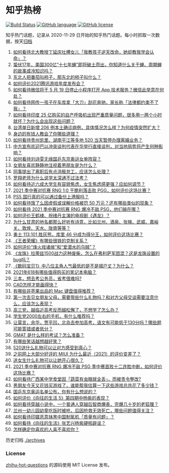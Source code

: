 # 知乎热榜
[![Build Status](https://github.com/ToWeLong/zhihu-hot-questions/workflows/CI/badge.svg)](https://github.com/ToWeLong/zhihu-hot-questions/actions)
[![GitHub language](https://img.shields.io/badge/language-golang-orange.svg)](https://golang.org/)
[![GitHub license](https://img.shields.io/github/license/ToWeLong/zhihu-hot-questions)](https://github.com/ToWeLong/zhihu-hot-questions/blob/main/LICENSE)

知乎热门话题，记录从 2020-11-29 日开始的知乎热门话题。每小时抓取一次数据，按天[归档](./archives)

<!-- BEGIN -->

1. [如何看待北大教授丁延庆吐槽女儿「我教孩子逆天改命，她却教我学会认命」？](https://www.zhihu.com/question/459213529)
1. [蛰伏17年，美国300亿“十七年蝉”即将破土而出，你知道什么关于蝉、周期蝉的故事或冷知识吗？](https://www.zhihu.com/question/459355817)
1. [东北人把番茄叫柿子，那东北的柿子叫什么？](https://www.zhihu.com/question/459057274)
1. [如何评价2021腾讯游戏年度发布会？](https://www.zhihu.com/question/459484973)
1. [如何看待微信将于 5 月 19 日停止小程序打开 App 技术服务？微信此举意在何处？](https://www.zhihu.com/question/459459278)
1. [如何看待网传一孩子在车库拿「大刀」刮花奔驰，家长称「法律都约束不了我」？](https://www.zhihu.com/question/459405484)
1. [如何看待印度 25 亿购买的自产呼吸机出现严重质量问题，很多用一两个小时就坏？为什么会出现这些问题？](https://www.zhihu.com/question/459351191)
1. [台湾单日新增 206 例本土确诊病例，具体情况怎么样？为何疫情突然扩大？](https://www.zhihu.com/question/459736953)
1. [身边的有钱人教会了你哪些道理？](https://www.zhihu.com/question/430653175)
1. [如何看待贵州凯里、湖南平江等多地 520 当天暂停办理离婚业务？](https://www.zhihu.com/question/459749764)
1. [中方宣布欢迎巴以冲突谈判代表在华举行直接谈判，对当地局势将产生何种影响？](https://www.zhihu.com/question/459778849)
1. [如何看待刘诗雯无缘国乒东京奥运女单阵容？](https://www.zhihu.com/question/459710437)
1. [女朋友喜欢静静地注视着男朋友是为什么？](https://www.zhihu.com/question/309919749)
1. [同事提出了离职后有点消极怠工，应该怎么处理？](https://www.zhihu.com/question/434114178)
1. [罗翔老师为什么说学太深通不过法考？](https://www.zhihu.com/question/453113816)
1. [如何看待近六成大学生有容貌焦虑，女生焦虑感更强？应如何调节？](https://www.zhihu.com/question/446241093)
1. [2021 季中赛对抗赛 RNG 1:0 干脆利落击败 PGG，如何评价这场比赛？](https://www.zhihu.com/question/459831717)
1. [PS5 国行真的可以通过备份上港服吗？](https://www.zhihu.com/question/458832795)
1. [如何看待饿了么因虚假或误解价格被罚 50 万元？还有哪些类似的现象？](https://www.zhihu.com/question/459881517)
1. [如何看待 2021 季中赛对抗赛 RNG 爆冷不敌 PSG，他们输在哪？](https://www.zhihu.com/question/459817955)
1. [如何评价王鹤棣、祝绪丹主演的电视剧《遇龙》？](https://www.zhihu.com/question/458182505)
1. [为什么甘肃的地名都那么好听有诗意，比如兰州、酒泉、张掖、武威、嘉峪关、敦煌、天水、陇南等等？](https://www.zhihu.com/question/343852891)
1. [勇士 113:101 胜灰熊，库里 46 分成为得分王，如何评价这场比赛？](https://www.zhihu.com/question/459852096)
1. [《王者荣耀》有哪些很铁的克制关系？](https://www.zhihu.com/question/448036248)
1. [如何评价“烽火戏诸侯”和“爱潜水的乌贼”？](https://www.zhihu.com/question/450823839)
1. [《龙珠》拉蒂兹1500战力这种废柴，怎么在弗利萨军团混？这是龙珠设置的bug吗？](https://www.zhihu.com/question/459607468)
1. [《数码宝贝1》中八位主角人气最低的是不是城户丈？为什么？](https://www.zhihu.com/question/38453100)
1. [2021年618有哪些值得购买的笔记本电脑？](https://www.zhihu.com/question/456023623)
1. [三本，想去考公务员，省考很难吗?](https://www.zhihu.com/question/332487091)
1. [CAD怎样才能画得快？](https://www.zhihu.com/question/22553729)
1. [有哪些非苹果出品的 Mac 键盘值得推荐？](https://www.zhihu.com/question/20607265)
1. [第一次去见女朋友父母，需要带些什么礼物吗？和对方父母交谈需要注意什么，应该怎么表现？](https://www.zhihu.com/question/21442604)
1. [高三党，越临近高考反而越松懈了，不想学了怎么办？](https://www.zhihu.com/question/458918007)
1. [学生党2000左右的手机，有什么推荐吗？](https://www.zhihu.com/question/459011732)
1. [让莫言，余华，贾平凹，北岛去参加高考，语文有可能低于130分吗？哪些题可能答错或者低分？](https://www.zhihu.com/question/439358421)
1. [GMAT 是什么样的考试？怎么准备？](https://www.zhihu.com/question/24008989)
1. [有哪些笑话越想越好笑？](https://www.zhihu.com/question/449155371)
1. [520送什么礼物可以让对方感受到真心？](https://www.zhihu.com/question/323398197)
1. [之前网上大部分好评的 MIUI 为什么最近（2021）的评价变差了？](https://www.zhihu.com/question/452169697)
1. [送女生什么礼物可以让她开心很久？](https://www.zhihu.com/question/327277042)
1. [2021 季中赛对抗赛 RNG 爆冷不敌 PSG 季中赛首败十二连胜中断，如何评价这场比赛？](https://www.zhihu.com/question/459807055)
1. [如何看待广西某中学食堂因「蔬菜有虫眼就全丢」，而被责令整改?](https://www.zhihu.com/question/459462929)
1. [男朋友今天又花钱买游戏了，谁能帮我估算一下这些游戏总共花了多少钱？](https://www.zhihu.com/question/453441147)
1. [国乒东京奥运名单公布，你有什么想说的？](https://www.zhihu.com/question/459708819)
1. [如何评价《向往的生活 5》第四期中杨紫的表现？](https://www.zhihu.com/question/459467558)
1. [如何看待穿越小说中，一个普通人穿越后智商爆表，完爆几十岁的老狐狸？](https://www.zhihu.com/question/376857581)
1. [兰州一幼儿园幼童吃饭时被呛，后因抢救无效死亡，哪些问题值得关注？](https://www.zhihu.com/question/459515468)
1. [如何看待印媒恶意抹黑中国制氧机「质量有问题」？](https://www.zhihu.com/question/459700129)
1. [如何看待《向往的生活》张艺兴杨紫硬核辟谣？](https://www.zhihu.com/question/459521803)
1. [怎样确定你喜欢的人喜不喜欢你？](https://www.zhihu.com/question/455730126)

<!-- END -->

历史归档 [./archives](./archives)


### License
[zhihu-hot-questions](https://github.com/towelong/zhihu-hot-questions) 的源码使用 MIT License 发布。